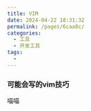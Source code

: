 ```yaml
---
title: VIM
date: 2024-04-22 18:31:32
permalink: /pages/6caa8c/
categories:
  - 工具
  - 开发工具 
tags:
  - 
---
```


### 可能会写的vim技巧
喵喵
